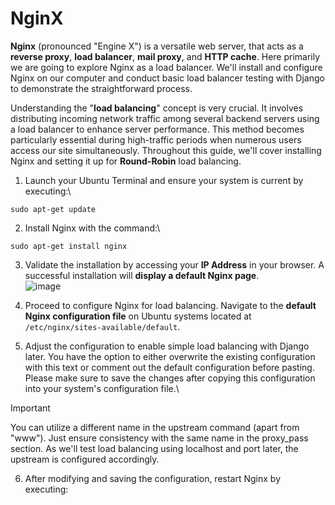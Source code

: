 # NginX
**Nginx** (pronounced "Engine X") is a versatile web server, that acts as a **reverse proxy**, **load balancer**, **mail proxy**, and **HTTP cache**. Here primarily we are going to explore  Nginx as a load balancer. We'll install and configure Nginx on our computer and conduct basic load balancer testing with Django to demonstrate the straightforward process.

Understanding the "**load balancing**" concept is very crucial. It involves distributing incoming network traffic among several backend servers using a load balancer to enhance server performance. This method becomes particularly essential during high-traffic periods when numerous users access our site simultaneously. Throughout this guide, we'll cover installing Nginx and setting it up for **Round-Robin** load balancing.

1. Launch your Ubuntu Terminal and ensure your system is current by executing:\
```
sudo apt-get update
```
2. Install Nginx with the command:\
```
sudo apt-get install nginx
```
3. Validate the installation by accessing your **IP Address** in your browser. A successful installation will **display a default Nginx page**.\
![image](https://github.com/mrkhorasani/NginX/assets/51242725/4f798d3e-4ad3-4f66-b438-8ea8b7528cc0)
 
4. Proceed to configure Nginx for load balancing. Navigate to the **default Nginx configuration file** on Ubuntu systems located at `/etc/nginx/sites-available/default`.

5. Adjust the configuration to enable simple load balancing with Django later. You have the option to either overwrite the existing configuration with this text or comment out the default configuration before pasting. Please make sure to save the changes after copying this configuration into your system's configuration file.\
> [!IMPORTANT]  
> You can utilize a different name in the upstream command (apart from "www"). Just ensure consistency with the same name in the proxy_pass section. As we'll test load balancing using localhost and port later, the upstream is configured accordingly.

6. After modifying and saving the configuration, restart Nginx by executing:
